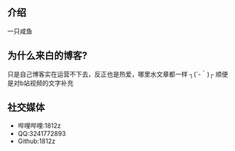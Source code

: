 ## 介绍

一只咸鱼

## 为什么来白的博客?

只是自己博客实在运营不下去，反正也是热爱，哪里水文章都一样 ┐(´-｀)┌ 顺便是对b站视频的文字补充

## 社交媒体
* 哔哩哔哩:1812z
* QQ:3241772893
* Github:1812z
